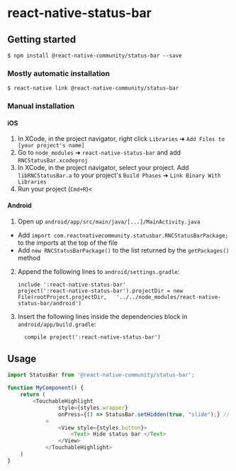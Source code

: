 # react-native-status-bar

## Getting started

`$ npm install @react-native-community/status-bar --save`

### Mostly automatic installation

`$ react-native link @react-native-community/status-bar`

### Manual installation


#### iOS

1. In XCode, in the project navigator, right click `Libraries` ➜ `Add Files to [your project's name]`
2. Go to `node_modules` ➜ `react-native-status-bar` and add `RNCStatusBar.xcodeproj`
3. In XCode, in the project navigator, select your project. Add `libRNCStatusBar.a` to your project's `Build Phases` ➜ `Link Binary With Libraries`
4. Run your project (`Cmd+R`)<

#### Android

1. Open up `android/app/src/main/java/[...]/MainActivity.java`
  - Add `import com.reactnativecommunity.statusbar.RNCStatusBarPackage;` to the imports at the top of the file
  - Add `new RNCStatusBarPackage()` to the list returned by the `getPackages()` method
2. Append the following lines to `android/settings.gradle`:
  	```
  	include ':react-native-status-bar'
  	project(':react-native-status-bar').projectDir = new File(rootProject.projectDir, 	'../../node_modules/react-native-status-bar/android')
  	```
3. Insert the following lines inside the dependencies block in `android/app/build.gradle`:
  	```
      compile project(':react-native-status-bar')
  	```


## Usage
```javascript
import StatusBar from '@react-native-community/status-bar';

function MyComponent() {
	return ( 
		<TouchableHighlight
				style={styles.wrapper}
				onPress={() => StatusBar.setHidden(true, "slide");} // or "fade"
			>
				<View style={styles.button}>
					<Text> Hide status bar </Text>
				</View>
			</TouchableHighlight>
	)
}
```
